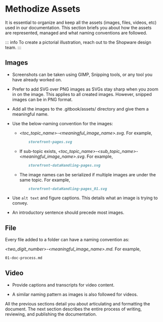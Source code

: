 # Methodize Assets

It is essential to organize and keep all the assets (images, files, videos, etc) used in our documentation. This section briefs you about how the assets are represented, managed and what naming conventions are followed.

::: info To create a pictorial illustration, reach out to the Shopware design team.
:::

## Images

* Screenshots can be taken using GIMP, Snipping tools, or any tool you have already worked on.

* Prefer to add SVG over PNG images as SVGs stay sharp when you zoom in on the image. This applies to all created images. However, snipped images can be in PNG format.

* Add all the images to the .gitbook/assets/ directory and give them a meaningful name.

* Use the below-naming convention for the images:

  * *<toc_topic_name>-<meaningful_image_name>.svg*. For example,

    ```markdown
        storefront-pages.svg
    ```

  * If sub-topic exists, *<toc_topic_name>-<sub_topic_name>-<meaningful_image_name>.svg*. For example,

    ```markdown
        storefront-dataHandling-pages.svg 
    ```

  * The image names can be serialized if multiple images are under the same topic. For example,

    ```markdown
        storefront-dataHandling-pages_01.svg
    ```

* Use `alt text` and figure captions. This details what an image is trying to convey.

* An introductory sentence should precede most images.

## File

Every file added to a folder can have a naming convention as:

*<two_digit_number>-<meaningful_image_name>.md.* For example,

```markdown
01-doc-process.md
```

## Video

* Provide captions and transcripts for video content.

* A similar naming pattern as images is also followed for videos.

All the previous sections detail you about articulating and formatting the document. The next section describes the entire process of writing, reviewing, and publishing the documentation.
